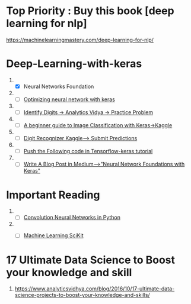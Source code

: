 # Top Priority : Buy this book [deep learning for nlp]
https://machinelearningmastery.com/deep-learning-for-nlp/


# Deep-Learning-with-keras

1. - [x] Neural Networks Foundation
2. - [ ] [Optimizing neural network with keras](https://www.analyticsvidhya.com/blog/2016/10/tutorial-optimizing-neural-networks-using-keras-with-image-recognition-case-study/)
3. - [ ] [Identify Digits -> Analytics Vidya -> Practice Problem](https://datahack.analyticsvidhya.com/contest/practice-problem-identify-the-digits/)
4. - [ ] [A beginner guide to Image Classification with Keras->Kaggle](https://www.kaggle.com/ndalziel/beginner-s-guide-to-image-classification-keras/notebook)
5. - [ ] [Digit Recognizer Kaggle--> Submit Predictions](https://www.kaggle.com/c/digit-recognizer/submit)
6. - [ ] [Push the Following code in Tensorflow-keras tutorial](https://github.com/dineshsonachalam/Tensorflow-keras-Basics)
7. - [ ] [Write A Blog Post in Medium-->"Neural Network Foundations with Keras"](https://medium.com/new-story)

# Important Reading


1. - [ ] [Convolution Neural Networks in Python](https://www.datacamp.com/community/tutorials/convolutional-neural-networks-python)
2. - [ ] [Machine Learning SciKit](https://www.datacamp.com/community/tutorials/machine-learning-python)


# 17 Ultimate Data Science to Boost your knowledge and skill

1. https://www.analyticsvidhya.com/blog/2016/10/17-ultimate-data-science-projects-to-boost-your-knowledge-and-skills/

